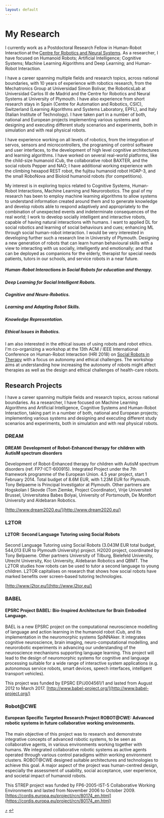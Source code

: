 ```yaml
---
layout: default
---
```


# [](#my-research)My Research

I currently work as a Postdoctoral Research Fellow in Human-Robot Interaction at the [Centre for Robotics and Neural Systems](https://www.plymouth.ac.uk/research/robotics-neural-systems).
As a researcher, I have focused on Humanoid Robots; Artificial Intelligence; Cognitive Systems; Machine Learning Algorithms and Deep Learning; and Human-Robot Interaction.

I have a career spanning multiple fields and research topics, across national boundaries, with 10 years of experience with robotics research, from the Mechatronics Group at Universidad Simon Bolivar, the RoboticsLab at Universidad Carlos III de Madrid and the Centre for Robotics and Neural Systems at University of Plymouth. I have also experience from short research stays in Spain (Centre for Automation and Robotics, CSIC), Switzerland (Learning Algorithms and Systems Laboratory, EPFL), and Italy (Italian Institute of Technology). I have taken part in a number of both, national and European projects implementing various systems and designing and executing different study scenarios and experiments, both in simulation and with real physical robots.

I have experience working on all levels of robotics, from the integration of servos, sensors and microcontrollers, the programing of control software and user interfaces, to the development of high level cognitive architectures and learning algorithms. I have worked on several real-world platforms, like the child-size humanoid iCub, the collaborative robot BAXTER, and the social robots Pepper and NAO; I have additional working experience with the climbing hexapod REST robot, the fujitsu humanoid robot HOAP-3, and the small RoboNova and Bioloid humanoid robots (for competitions).

My interest is in exploring topics related to Cognitive Systems, Human-Robot Interactions, Machine Learning and Neurorobotics. The goal of my research has been to employ machine learning algorithms to allow systems to understand information created around them and to generate knowledge and develop robots able to respond adaptively and appropriately to the combination of unexpected events and indeterminate consequences of the real world; I work to develop socially intelligent and interactive robots, capable of having natural interactions with humans. I want to applied DL for social robotics and learning of social behaviours and cues; enhancing ML through social human-robot interaction. I would be very interested in developing further such a research line in University of Plymouth. Designing a new generation of robots that can learn human behavioural skills with a view to interacting with us socially, intelligently and emotionally; and that can be deployed as companions for the elderly, therapist for special needs patients, tutors in our schools, and service robots in a near future.

##### Human-Robot Interactions in Social Robots for education and therapy.

##### Deep Learning for Social Intelligent Robots.

##### Cognitive and Neuro-Robotics.

##### Learning and Adapting Robot Skills.

##### Knowledge Representation.



##### Ethical Issues in Robotics.

I am also interested in the ethical issues of using robots and robot ethics.
I'm co-organizing a workshop at the 13th ACM / IEEE International Conference on Human-Robot Interaction (HRI 2018) on [Social Robots in Therapy](https://sites.google.com/view/srec18/home) with a focus on autonomy and ethical challenges. The workshop aims at understanding how increasing the autonomy of robots might affect therapies as well as the design and ethical challenges of health-care robots.


## [](#projects)Research Projects

I have a career spanning multiple fields and research topics, across national boundaries. As a researcher, I have focused on Machine Learning Algorithms and Artificial Intelligence, Cognitive Systems and Human-Robot Interaction, taking part in a number of both, national and European projects; implementing various systems and designing and executing different study scenarios and experiments, both in simulation and with real physical robots.

### [](#dream)DREAM

#### DREAM: Development of Robot-Enhanced therapy for children with AutisM spectrum disorders

Development of Robot-Enhanced therapy for children with AutisM spectrum disorders (ref. FP7-ICT-600915). Integrated Project under the 7th framework programme of the European Union. 4.5 year project, start 1 February 2014. Total budget of 8.6M EUR, with 1.23M EUR for Plymouth. Tony Belpaeme is Principal Investigator at Plymouth. Other partners are Hogskolan I Skovde (Tom Ziemke, Project Coordinator), Vrije Universiteit Brussel, Universitatea Babes Bolyai, University of Portsmouth, De Montfort University and Aldebaran Robotics.

[http://www.dream2020.eu/](http://www.dream2020.eu/)

### [](#l2tor)L2TOR

#### L2TOR: Second Language Tutoring using Social Robots

Second Language Tutoring using Social Robots (3.043M EUR total budget, 544,013 EUR to Plymouth University) project. H2020 project, coordinated by Tony Belpaeme. Other partners University of Tilburg, Bielefeld University, Utrecht University, Koc University, Aldebaran Robotics and QBMT. The L2TOR studies how robots can be used to tutor a second language to young children. L2TOR capitalises on research that shows how social robots have marked benefits over screen-based tutoring technologies.

[http://www.l2tor.eu/](http://www.l2tor.eu/)

### [](#babel)BABEL

#### EPSRC Project BABEL: Bio-Inspired Architecture for Brain Embodied Language​.

BAEL is a new EPSRC project on the computational neuroscience modelling of language and action learning in the humanoid robot iCub, and its implementation in the neuromorphic systems SpiNNAker. It integrates cognitive neuroscience, brain imaging, neuro-computational modelling, and neurorobotic experiments in advancing our understanding of the neuroscience mechanisms supporting language learning.​ ​This project will lead to the design of neuromorphic systems for cognitive and language processing suitable for a wide range of interactive system applications (e.g. autonomous service robots, smart devices, speech interfaces, intelligent transport vehicles).

This project was funded by EPSRC EP/J004561/1 and lasted from August 2012 to March 2017. [http://www.babel-project.org/](http://www.babel-project.org/)

### [](#robotcwe)Robot@CWE

#### European Specific Targeted Research Project ROBOT@CWE: Advanced robotic systems in future collaborative working environments.

The main objective of this project was to research and demonstrate integrative concepts of advanced robotic systems, to be seen as collaborative agents, in various environments working together with humans. We integrated collaborative robotic systems as active agents operated through various control paradigms within working environment clusters. ROBOT@CWE designed suitable architectures and technologies to achieve this goal. A major aspect of the project was human-centred design, especially the assessment of usability, social acceptance, user experience, and societal impact of humanoid robots.

This STREP project was funded by FP6-2005-IST-5 Collaborative Working Environments and lasted from November 2006 to October 2009. [https://cordis.europa.eu/project/rcn/80174_en.html](https://cordis.europa.eu/project/rcn/80174_en.html)


[:arrow_heading_up:](#my-research)
[:leftwards_arrow_with_hook:](javascript:history.back())
